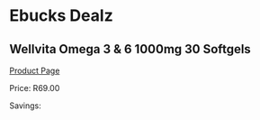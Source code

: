 
# Ebucks Dealz
## Wellvita Omega 3 & 6 1000mg 30 Softgels
[Product Page](https://www.ebucks.com/web/shop/productSelected.do?prodId=1133305227&catId=1133291653)

Price: R69.00

Savings: 


	